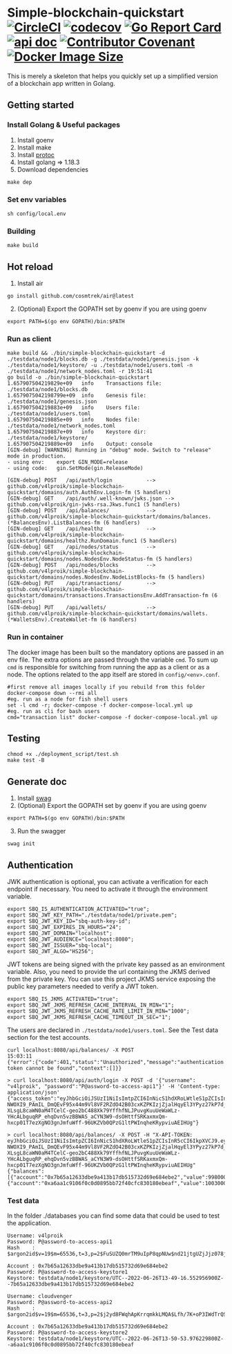 # Simple-blockchain-quickstart [![CircleCI](https://dl.circleci.com/status-badge/img/gh/v4lproik/simple-blockchain-quickstart/tree/master.svg?style=shield)](https://dl.circleci.com/status-badge/redirect/gh/v4lproik/simple-blockchain-quickstart/tree/master) [![codecov](https://codecov.io/gh/v4lproik/simple-blockchain-quickstart/branch/master/graph/badge.svg?token=LBUG7Y80Q9)](https://codecov.io/gh/v4lproik/simple-blockchain-quickstart) [![Go Report Card](https://goreportcard.com/badge/github.com/v4lproik/simple-blockchain-quickstart)](https://goreportcard.com/report/github.com/v4lproik/simple-blockchain-quickstart) [![api doc](https://badges.aleen42.com/src/apiary.svg)](https://simpleblockchainquickstart.docs.apiary.io/) [![Contributor Covenant](https://img.shields.io/badge/Contributor%20Covenant-2.1-4baaaa.svg)](.github/ISSUE_TEMPLATE/code_of_conduct.md) [![Docker Image Size](https://badgen.net/docker/size/v4lproik/simple-blockchain-quickstart?icon=docker&label=image%20size)](https://hub.docker.com/r/v4lproik/simple-blockchain-quickstart/)

This is merely a skeleton that helps you quickly set up a simplified version of a blockchain app written in Golang.
## Getting started
### Install Golang & Useful packages
1. Install goenv
2. Install make
3. Install [protoc](https://grpc.io/docs/protoc-installation/)
4. Install golang => 1.18.3
5. Download dependencies
```
make dep
```
### Set env variables  
```
sh config/local.env
```
### Building  
```
make build
```
## Hot reload
1. Install air
```
go install github.com/cosmtrek/air@latest
```
2. (Optional) Export the GOPATH set by goenv if you are using goenv
```
export PATH=$(go env GOPATH)/bin:$PATH
```
### Run as client
```
make build && ./bin/simple-blockchain-quickstart -d ./testdata/node1/blocks.db -g ./testdata/node1/genesis.json -k ./testdata/node1/keystore/ -u ./testdata/node1/users.toml -n ./testdata/node1/network_nodes.toml -r 19:51:41
go build -o ./bin/simple-blockchain-quickstart
1.657907504219829e+09	info	Transactions file: ./testdata/node1/blocks.db
1.6579075042198799e+09	info	Genesis file: ./testdata/node1/genesis.json
1.657907504219883e+09	info	Users file: ./testdata/node1/users.toml
1.657907504219885e+09	info	Nodes file: ./testdata/node1/network_nodes.toml
1.657907504219887e+09	info	Keystore dir: ./testdata/node1/keystore/
1.657907504219889e+09	info	Output: console
[GIN-debug] [WARNING] Running in "debug" mode. Switch to "release" mode in production.
- using env:	export GIN_MODE=release
- using code:	gin.SetMode(gin.ReleaseMode)

[GIN-debug] POST   /api/auth/login           --> github.com/v4lproik/simple-blockchain-quickstart/domains/auth.AuthEnv.Login-fm (5 handlers)
[GIN-debug] GET    /api/auth/.well-known/jwks.json --> github.com/v4lproik/gin-jwks-rsa.Jkws.func1 (5 handlers)
[GIN-debug] POST   /api/balances/            --> github.com/v4lproik/simple-blockchain-quickstart/domains/balances.(*BalancesEnv).ListBalances-fm (6 handlers)
[GIN-debug] GET    /api/healthz              --> github.com/v4lproik/simple-blockchain-quickstart/domains/healthz.RunDomain.func1 (5 handlers)
[GIN-debug] GET    /api/nodes/status         --> github.com/v4lproik/simple-blockchain-quickstart/domains/nodes.NodesEnv.NodeStatus-fm (5 handlers)
[GIN-debug] POST   /api/nodes/blocks         --> github.com/v4lproik/simple-blockchain-quickstart/domains/nodes.NodesEnv.NodeListBlocks-fm (5 handlers)
[GIN-debug] PUT    /api/transactions/        --> github.com/v4lproik/simple-blockchain-quickstart/domains/transactions.TransactionsEnv.AddTransaction-fm (6 handlers)
[GIN-debug] PUT    /api/wallets/             --> github.com/v4lproik/simple-blockchain-quickstart/domains/wallets.(*WalletsEnv).CreateWallet-fm (6 handlers)
```
### Run in container
The docker image has been built so the mandatory options are passed in an env file. The extra options are passed through the variable ```cmd```.
To sum up ```cmd``` is responsible for switching from running the app as a client or as a node. The options related to the app itself are stored in ```config/<env>.conf```.
```
#first remove all images locally if you rebuild from this folder
docker-compose down --rmi all
#eg. run as a node for fish shell users
set -l cmd -r; docker-compose -f docker-compose-local.yml up
#eg. run as cli for bash users
cmd="transaction list" docker-compose -f docker-compose-local.yml up
```
## Testing
```
chmod +x ./deployment_script/test.sh
make test -B
```
## Generate doc
1. Install [swag](https://github.com/swaggo/swag)
2. (Optional) Export the GOPATH set by goenv if you are using goenv
```
export PATH=$(go env GOPATH)/bin:$PATH
```
3. Run the swagger
```
swag init
```
## Authentication
JWK authentication is optional, you can activate a verification for each endpoint if necessary. You need to activate it through the environment variable.
```
export SBQ_IS_AUTHENTICATION_ACTIVATED="true";
export SBQ_JWT_KEY_PATH="./testdata/node1/private.pem";
export SBQ_JWT_KEY_ID="sbq-auth-key-id";
export SBQ_JWT_EXPIRES_IN_HOURS="24";
export SBQ_JWT_DOMAIN="localhost";
export SBQ_JWT_AUDIENCE="localhost:8080";
export SBQ_JWT_ISSUER="sbq-local";
export SBQ_JWT_ALGO="HS256";
```
JWT tokens are being signed with the private key passed as an environment variable. Also, you need to provide the url containing the JKMS derived from the private key.
You can use this project JKMS service exposing the public key parameters needed to verify a JWT token.
```
export SBQ_IS_JKMS_ACTIVATED="true";
export SBQ_JWT_JKMS_REFRESH_CACHE_INTERVAL_IN_MIN="1";
export SBQ_JWT_JKMS_REFRESH_CACHE_RATE_LIMIT_IN_MIN="1000";
export SBQ_JWT_JKMS_REFRESH_CACHE_TIMEOUT_IN_SEC="1";
```
The users are declared in ```./testdata/node1/users.toml```. See the Test data section for the test accounts.
```
curl localhost:8080/api/balances/ -X POST                                                                                                                          15:03:11
{"error":{"code":401,"status":"Unauthorized","message":"authentication token cannot be found","context":[]}}

> curl localhost:8080/api/auth/login -X POST -d '{"username": "v4lproik", "password":"P@assword-to-access-api1"}' -H 'Content-type: application/json'
{"access_token":"eyJhbGciOiJSUzI1NiIsImtpZCI6InNicS1hdXRoLWtleS1pZCIsInR5cCI6IkpXVCJ9.eyJkYXQiOnsiTmFtZSI6InY0bHByb2lrIiwiSGFzaCI6IiRhcmdvbjJpZCR2PTE5JG09NjU1MzYsdD0zLHA9MiRGdVNVWlEwbXJUTTl1SXBQOHFwTlV3JG5kMjFqdGdVWmpKanowNzhqZGxTREt4cWFqdjVwYWl4bG9HR05nVE1KSXcifSwiZXhwIjoxNjU2NTk0MDE1LCJpYXQiOjE2NTY1MDc2MTUsIm5iZiI6MTY1NjUwNzYxNX0.4VBqD9Cg2KH96CioyRtSIlM2edGneXxZLrxG46Qub4Pol-NWOXI9_PAmIL_DmQEvF95x44m9Vl8VF2RZdO42B03cxKZPKIzjZjalHqyEl3YPyz27kP7d_YCCMjSzKMbx8Np7u9orWjlC5MayCB2rtgefag3DkKGJWUAIH5OfDPy6B-XLsgL8caWN0aM4TCelC-geo2bC488Xk79YffhfNLJPuvgKuuUeWaWLz-YHcALbguqRP_ehqDvn5vzBBWAS_aCYN3W9-dsOHttfSRKaxmxQm-hxcp01T7ezXgNO3gnJmfuWff-96UKZVb0QPzG1ltPWInqheKRypviuAEIHUg"}

> curl localhost:8080/api/balances/ -X POST -H "X-API-TOKEN: eyJhbGciOiJSUzI1NiIsImtpZCI6InNicS1hdXRoLWtleS1pZCIsInR5cCI6IkpXVCJ9.eyJkYXQiOnsiTmFtZSI6InY0bHByb2lrIiwiSGFzaCI6IiRhcmdvbjJpZCR2PTE5JG09NjU1MzYsdD0zLHA9MiRGdVNVWlEwbXJUTTl1SXBQOHFwTlV3JG5kMjFqdGdVWmpKanowNzhqZGxTREt4cWFqdjVwYWl4bG9HR05nVE1KSXcifSwiZXhwIjoxNjU2NTk0MDE1LCJpYXQiOjE2NTY1MDc2MTUsIm5iZiI6MTY1NjUwNzYxNX0.4VBqD9Cg2KH96CioyRtSIlM2edGneXxZLrxG46Qub4Pol-NWOXI9_PAmIL_DmQEvF95x44m9Vl8VF2RZdO42B03cxKZPKIzjZjalHqyEl3YPyz27kP7d_YCCMjSzKMbx8Np7u9orWjlC5MayCB2rtgefag3DkKGJWUAIH5OfDPy6B-XLsgL8caWN0aM4TCelC-geo2bC488Xk79YffhfNLJPuvgKuuUeWaWLz-YHcALbguqRP_ehqDvn5vzBBWAS_aCYN3W9-dsOHttfSRKaxmxQm-hxcp01T7ezXgNO3gnJmfuWff-96UKZVb0QPzG1ltPWInqheKRypviuAEIHUg"
{"balances":[{"account":"0x7b65a12633dbe9a413b17db515732d69e684ebe2","value":998000},{"account":"0xa6aa1c9106f0c0d0895bb72f40cfc830180ebeaf","value":1003000}]}
```
### Test data
In the folder ./databases you can find some data that could be used to test the application.  
```
Username: v4lproik
Password: P@assword-to-access-api1
Hash    : $argon2id$v=19$m=65536,t=3,p=2$FuSUZQ0mrTM9uIpP8qpNUw$nd21jtgUZjJjz078jdlSDKxqajv5paixloGGNgTMJIw

Account : 0x7b65a12633dbe9a413b17db515732d69e684ebe2
Password: P@assword-to-access-keystore1
Keystore: testdata/node1/keystore/UTC--2022-06-26T13-49-16.552956900Z--7b65a12633dbe9a413b17db515732d69e684ebe2
```
```
Username: cloudvenger
Password: P@assword-to-access-api2
Hash    : $argon2id$v=19$m=65536,t=3,p=2$j2yd8FWqhApKrrqmkkLMQA$Lfh/7K+oP3IWdTrQSjURBS6PFttzlksmozz8kuGBCqk

Account : 0x7b65a12633dbe9a413b17db515732d69e684ebe2
Password: P@assword-to-access-keystore2
Keystore: testdata/node1/keystore/UTC--2022-06-26T13-50-53.976229800Z--a6aa1c9106f0c0d0895bb72f40cfc830180ebeaf
```